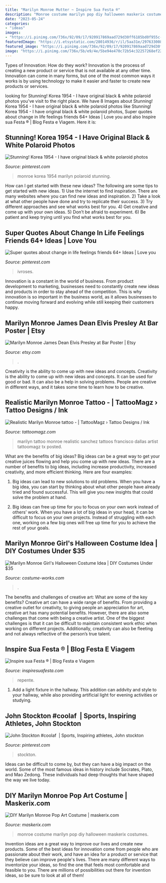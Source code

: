```yaml
---
title: "Marilyn Monroe Mutter ~ Inspire Sua Festa ®"
description: "Monroe costume marilyn pop diy halloween maskerix costumes"
date: "2023-05-24"
categories:
- "ideas"
images:
- "https://i.pinimg.com/736x/92/09/17/920917869aad729d30ff6185bd0f955c--john-stockton-utah-jazz.jpg"
featuredImage: "https://i.etsystatic.com/28014936/r/il/5aa31e/2976330080/il_fullxfull.2976330080_6vmz.jpg"
featured_image: "https://i.pinimg.com/736x/92/09/17/920917869aad729d30ff6185bd0f955c--john-stockton-utah-jazz.jpg"
image: "https://i.pinimg.com/736x/5b/e9/4e/5be94e470c72b54c32257268ef2276f3.jpg"
---
```



Types of Innovation: How do they work?
Innovation is the process of creating a new product or service that is not available at any other time. Innovation can come in many forms, but one of the most common ways it works is by using technology to make it easier and faster to create new products or services.

	

		
looking for Stunning! Korea 1954 - I have original black &amp; white polaroid photos you've visit to the right place. We have 8 Images about Stunning! Korea 1954 - I have original black &amp; white polaroid photos like Stunning! Korea 1954 - I have original black &amp; white polaroid photos, Super quotes about change in life feelings friends 64+ Ideas | Love you and also Inspire sua Festa ® | Blog Festa e Viagem. Here it is:
		
    
## Stunning! Korea 1954 - I Have Original Black &amp; White Polaroid Photos

<img loading=lazy src="https://i.pinimg.com/736x/8b/a0/6c/8ba06c87758eeacb62276655d073db61--polaroid-photos-one-and-only.jpg" onerror="this.onerror=null;this.src='https://tse3.mm.bing.net/th?id=OIP.NU26VoSqtoVLfI_JIADqGQHaLc&amp;pid=15.1';" alt="Stunning! Korea 1954 - I have original black &amp; white polaroid photos">

_Source: pinterest.com_

>monroe korea 1954 marilyn polaroid stunning. 

	

How can I get started with these new ideas?
The following are some tips to get started with new ideas. 1) Use the internet to find inspiration. There are many websites where you can find new ideas and inspiration. 2) Take a look at what other people have done and try to replicate their success. 3) Try different approaches and see what works best for you. 4) Get creative and come up with your own ideas. 5) Don’t be afraid to experiment. 6) Be patient and keep trying until you find what works best for you.

    
## Super Quotes About Change In Life Feelings Friends 64+ Ideas | Love You

<img loading=lazy src="https://i.pinimg.com/736x/5b/e9/4e/5be94e470c72b54c32257268ef2276f3.jpg" onerror="this.onerror=null;this.src='https://tse1.mm.bing.net/th?id=OIP.ExeAQOghexpZqt5VbfOx5gAAAA&amp;pid=15.1';" alt="Super quotes about change in life feelings friends 64+ Ideas | Love you">

_Source: pinterest.com_

>ivroses. 

	

Innovation is a constant in the world of business. From product development to marketing, businesses need to constantly create new ideas and products in order to stay ahead of the competition. This is why innovation is so important in the business world, as it allows businesses to continue moving forward and evolving while still keeping their customers happy.

    
## Marilyn Monroe James Dean Elvis Presley At Bar Poster | Etsy

<img loading=lazy src="https://i.etsystatic.com/28014936/r/il/5aa31e/2976330080/il_fullxfull.2976330080_6vmz.jpg" onerror="this.onerror=null;this.src='https://tse3.mm.bing.net/th?id=OIP.rMhwMu3bvThkezed__CXigHaE8&amp;pid=15.1';" alt="Marilyn Monroe James Dean Elvis Presley at Bar Poster | Etsy">

_Source: etsy.com_

>. 

	

Creativity is the ability to come up with new ideas and concepts.
Creativity is the ability to come up with new ideas and concepts. It can be used for good or bad. It can also be a help in solving problems. People are creative in different ways, and it takes some time to learn how to be creative.

    
## Realistic Marilyn Monroe Tattoo - | TattooMagz › Tattoo Designs / Ink

<img loading=lazy src="https://tattoomagz.com/wp-content/uploads/2014/02/Realistic-Marilyn-Monroe-tattoo.jpg" onerror="this.onerror=null;this.src='https://tse3.mm.bing.net/th?id=OIP.nk73bbUcJr1dDmb9urLWAgHaMP&amp;pid=15.1';" alt="Realistic Marilyn Monroe tattoo - | TattooMagz › Tattoo Designs / Ink">

_Source: tattoomagz.com_

>marilyn tattoo monroe realistic sanchez tattoos francisco dallas artist tattoomagz tx posted. 

	

What are the benefits of big ideas?
Big ideas can be a great way to get your creative juices flowing and help you come up with new ideas. There are a number of benefits to big ideas, including increase productivity, increased creativity, and more efficient thinking. Here are four examples:
1. Big ideas can lead to new solutions to old problems. When you have a big idea, you can start by thinking about what other people have already tried and found successful. This will give you new insights that could solve the problem at hand.

2. Big ideas can free up time for you to focus on your own work instead of others’ work. When you have a lot of big ideas in your head, it can be difficult to focus on your own projects. Instead of struggling with each one, working on a few big ones will free up time for you to achieve the rest of your goals.

    
## Marilyn Monroe Girl&#039;s Halloween Costume Idea | DIY Costumes Under $35

<img loading=lazy src="https://photos.costume-works.com/full/marilyn_monroe_girl.jpg" onerror="this.onerror=null;this.src='https://tse3.mm.bing.net/th?id=OIP.bcg1NfcV61UQ9y7sOSEHVAHaMZ&amp;pid=15.1';" alt="Marilyn Monroe Girl&#039;s Halloween Costume Idea | DIY Costumes Under $35">

_Source: costume-works.com_

>. 

	

The benefits and challenges of creative art: What are some of the key benefits?
Creative art can have a wide range of benefits. From providing a creative outlet for creativity, to giving people an appreciation for art, creative art has many potential benefits. However, there are also some challenges that come with being a creative artist. One of the biggest challenges is that it can be difficult to maintain consistent work ethic when working on different projects. Additionally, creativity can also be fleeting and not always reflective of the person’s true talent.

    
## Inspire Sua Festa ® | Blog Festa E Viagem

<img loading=lazy src="https://inspiresuafesta.com/wp-content/uploads/2017/03/13529229_1072498349500287_5274181560985881808_n.jpg" onerror="this.onerror=null;this.src='https://tse1.mm.bing.net/th?id=OIP.2TntJZvg2pBnHpqFBtM2QAHaHa&amp;pid=15.1';" alt="Inspire sua Festa ® | Blog Festa e Viagem">

_Source: inspiresuafesta.com_

>repente. 

	

1. Add a light fixture in the hallway. This addition can addvity and style to your hallway, while also providing artificial light for evening activities or studying.

    
## John Stockton #coolaf ️ | Sports, Inspiring Athletes, John Stockton

<img loading=lazy src="https://i.pinimg.com/736x/92/09/17/920917869aad729d30ff6185bd0f955c--john-stockton-utah-jazz.jpg" onerror="this.onerror=null;this.src='https://tse2.mm.bing.net/th?id=OIP.F7N7GaqyH7uBFM47N3ULawDJE1&amp;pid=15.1';" alt="John Stockton #coolaf ️ | Sports, Inspiring athletes, John stockton">

_Source: pinterest.com_

>stockton. 

	

Ideas can be difficult to come by, but they can have a big impact on the world. Some of the most famous ideas in history include Socrates, Plato, and Mao Zedong. These individuals had deep thoughts that have shaped the way we live today.

    
## DIY Marilyn Monroe Pop Art Costume | Maskerix.com

<img loading=lazy src="http://www.maskerix.com/wp-content/uploads/2017/04/diy-marilyn-monroe-pop-art-halloween-costume-idea.jpg" onerror="this.onerror=null;this.src='https://tse1.mm.bing.net/th?id=OIP.WtVrqAwIWL9xU7qNP05hqQHaEn&amp;pid=15.1';" alt="DIY Marilyn Monroe Pop Art Costume | maskerix.com">

_Source: maskerix.com_

>monroe costume marilyn pop diy halloween maskerix costumes. 

	

Invention ideas are a great way to improve our lives and create new products. Some of the best ideas for innovation come from people who are passionate about their work, and have an idea for a product or service that they believe can improve people's lives. There are many different ways to inventorize your ideas, so find the one that feels most comfortable and feasible to you. There are millions of possibilities out there for invention ideas, so be sure to look at all of them!

